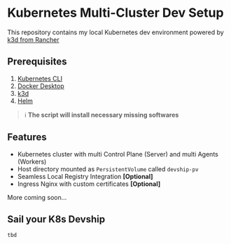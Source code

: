 # Kubernetes Multi-Cluster Dev Setup

This repository contains my local Kubernetes dev environment powered by [k3d from Rancher][k3d-site]

## Prerequisites

1. [Kubernetes CLI][k8s-cli]
2. [Docker Desktop][docker-desktop]
3. [k3d][k3d-site]
4. [Helm][helm-site]

> ℹ️ **The script will install necessary missing softwares**

## Features
 - Kubernetes cluster with multi Control Plane (Server) and multi Agents (Workers)
 - Host directory mounted as `PersistentVolume` called `devship-pv`
 - Seamless Local Registry Integration **[Optional]**
 - Ingress Nginx with custom certificates **[Optional]**

 More coming soon...

## Sail your K8s Devship



```
tbd
```

[k3d-site]: https://k3d.io
[helm-site]: https://helm.sh/docs/intro/install/
[k8s-cli]: https://kubernetes.io/docs/tasks/tools/
[docker-desktop]: https://www.docker.com/products/docker-desktop/
